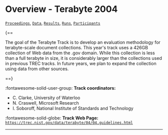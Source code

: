 # Overview - Terabyte 2004

[`Proceedings`](./proceedings.md), [`Data`](./data.md), [`Results`](./results.md), [`Runs`](./runs.md), [`Participants`](./participants.md)

{==

The goal of the Terabyte Track is to develop an evaluation methodology for terabyte-scale document collections. This year's track uses a 426GB collection of Web data from the .gov domain. While this collection is less than a full terabyte in size, it is considerably larger than the collections used in previous TREC tracks. In future years, we plan to expand the collection using data from other sources.

==}

:fontawesome-solid-user-group: **Track coordinators:**

- C. Clarke, University of Waterloo 
- N. Craswell, Microsoft Research 
- I. Soboroff, National Institute of Standards and Technology 

:fontawesome-solid-globe: **Track Web Page:** [`https://trec.nist.gov/data/terabyte/04/04.guidelines.html`](https://trec.nist.gov/data/terabyte/04/04.guidelines.html) 

---

